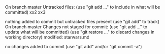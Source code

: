 On branch master
Untracked files:
  (use "git add <file>..." to include in what will be committed)
	xx2
	xx3

nothing added to commit but untracked files present (use "git add" to track)
On branch master
Changes not staged for commit:
  (use "git add <file>..." to update what will be committed)
  (use "git restore <file>..." to discard changes in working directory)
	modified:   starwars.md

no changes added to commit (use "git add" and/or "git commit -a")
